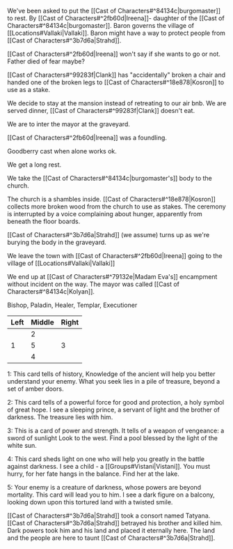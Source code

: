 We've been asked to put the [[Cast of Characters#^84134c|burgomaster]] to rest.
By [[Cast of Characters#^2fb60d|Ireena]]- daughter of the [[Cast of Characters#^84134c|burgomaster]].
Baron governs the village of [[Locations#Vallaki|Vallaki]].
Baron might have a way to protect people from [[Cast of Characters#^3b7d6a|Strahd]].

[[Cast of Characters#^2fb60d|Ireena]] won't say if she wants to go or not.
Father died of fear maybe?

[[Cast of Characters#^99283f|Clank]] has "accidentally" broken a chair and handed one of the broken legs to
[[Cast of Characters#^18e878|Kosron]] to use as a stake.

We decide to stay at the mansion instead of retreating to our air bnb.
We are served dinner, [[Cast of Characters#^99283f|Clank]] doesn't eat.

We are to inter the mayor at the graveyard.

[[Cast of Characters#^2fb60d|Ireena]] was a foundling.

Goodberry cast when alone works ok.

We get a long rest.

We take the [[Cast of Characters#^84134c|burgomaster's]] body to the church.

The church is a shambles inside.
[[Cast of Characters#^18e878|Kosron]] collects more broken wood from the church to use as stakes.
The ceremony is interrupted by a voice complaining about hunger, apparently from
beneath the floor boards.

[[Cast of Characters#^3b7d6a|Strahd]] (we assume) turns up as we're burying the body in the graveyard.

We leave the town with [[Cast of Characters#^2fb60d|Ireena]] going to the village of [[Locations#Vallaki|Vallaki]]

We end up at [[Cast of Characters#^79132e|Madam Eva's]] encampment without incident on the way.
The mayor was called [[Cast of Characters#^84134c|Kolyan]].

Bishop, Paladin, Healer, Templar, Executioner

| Left | Middle | Right |
| ---- | ------ | ----- |
|      | 2      |       |
| 1    | 5      | 3     |
|      | 4      |       |

1: This card tells of history, Knowledge of the ancient will help you better understand your enemy.
   What you seek lies in a pile of treasure, beyond a set of amber doors.

2: This card tells of a powerful force for good and protection, a holy symbol of great hope.
   I see a sleeping prince, a servant of light and the brother of darkness. The treasure lies with him.

3: This is a card of power and strength. It tells of a weapon of vengeance: a sword of sunlight
   Look to the west. Find a pool blessed by the light of the white sun.

4: This card sheds light on one who will help you greatly in the battle against darkness.
   I see a child - a [[Groups#Vistani|Vistani]]. You must hurry, for her fate hangs in the balance. Find her at the lake.

5: Your enemy is a creature of darkness, whose powers are beyond mortality. This card will lead you to him.
   I see a dark figure on a balcony, looking down upon this tortured land with a twisted smile.

[[Cast of Characters#^3b7d6a|Strahd]] took a consort named Tatyana.
[[Cast of Characters#^3b7d6a|Strahd]] betrayed his brother and killed him.
Dark powers took him and his land and placed it eternally here.
The land and the people are here to taunt [[Cast of Characters#^3b7d6a|Strahd]].

